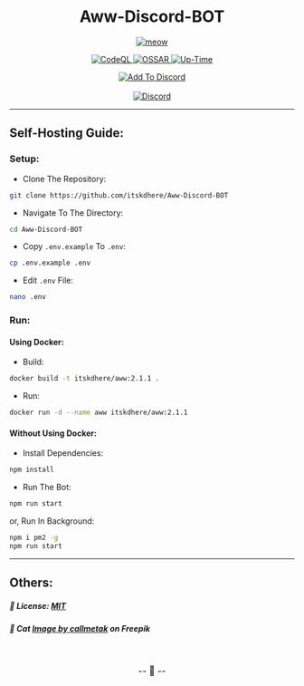 <h1 align="center">
Aww-Discord-BOT
</h1>

<p align="center">
<a href="https://awwbot.pages.dev" title="Visit WebSite">
<img src="https://awwbot.pages.dev/svg/cute_cat.svg" alt="meow">
</a>
</p>

<p align="center">
<a href="https://github.com/itskdhere/Aww-Discord-BOT/actions/workflows/codeql.yml" title="CodeQL">
<img src="https://github.com/itskdhere/Aww-Discord-BOT/actions/workflows/codeql.yml/badge.svg" alt="CodeQL" >
</a>
<a href="https://github.com/itskdhere/Aww-Discord-BOT/actions/workflows/ossar.yml" title="OSSAR">
<img src="https://github.com/itskdhere/Aww-Discord-BOT/actions/workflows/ossar.yml/badge.svg" alt="OSSAR" >
</a>
</a>
<a href="" title="">
<img src="https://img.shields.io/uptimerobot/ratio/7/m793605180-c9948f4473c7bb729cb6f66d?label=Bot%20Uptime" alt="Up-Time" >
</a>
</p>

<p align="center">
<a href="https://awwbot.pages.dev/invite" title="Add Bot To Your Discord Server">
<img alt="Add To Discord" src="https://img.shields.io/badge/Add%20BOT%20To%20Your%20Discord%20Server-EB459E?style=for-the-badge&logoColor=white&logo=discord">
</a>
<br><br>
<a href="https://awwbot.pages.dev/support" title="Join Support Server">
<img alt="Discord" src="https://img.shields.io/discord/917792741054894131?color=%235865F2&label=Chat&logo=discord&logoColor=%23FFFFFF&style=for-the-badge">
</a>
</p>

---

## Self-Hosting Guide:

### Setup:

- Clone The Repository:
```bash
git clone https://github.com/itskdhere/Aww-Discord-BOT
```

- Navigate To The Directory:
```bash
cd Aww-Discord-BOT
```

- Copy `.env.example` To `.env`:
```bash
cp .env.example .env
```

- Edit `.env` File:
```bash
nano .env
```

### Run:

#### Using Docker:

- Build:
```bash
docker build -t itskdhere/aww:2.1.1 .
```

- Run:
```bash
docker run -d --name aww itskdhere/aww:2.1.1
```

#### Without Using Docker:
- Install Dependencies:
```bash
npm install
```
- Run The Bot:
```bash
npm run start
```
or, Run In Background:
```bash
npm i pm2 -g
npm run start
```

---
## Others:
##### 📝 License: [MIT](https://github.com/itskdhere/Aww-Discord-BOT/blob/main/LICENSE)

##### 🎨 Cat <a href="https://www.freepik.com/free-vector/set-vector-cute-cartoonish-cats-isolated-white-background_26373379.htm#query=cat%20svg&position=6&from_view=search&track=sph">Image by callmetak</a> on Freepik

<br>
<font size='3px'>
<p align='center'>
-- 🙂 --
</p>
</font>
